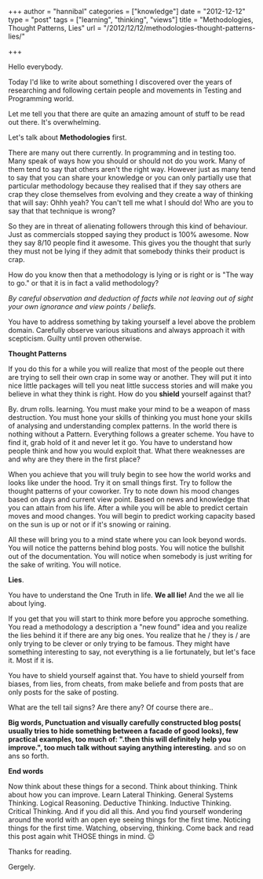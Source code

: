 +++
author = "hannibal"
categories = ["knowledge"]
date = "2012-12-12"
type = "post"
tags = ["learning", "thinking", "views"]
title = "Methodologies, Thought Patterns, Lies"
url = "/2012/12/12/methodologies-thought-patterns-lies/"

+++

Hello everybody.

Today I'd like to write about something I discovered over the years of researching and following certain people and movements in Testing and Programming world.

Let me tell you that there are quite an amazing amount of stuff to be read out there. It's overwhelming.

Let's talk about **Methodologies** first.

There are many out there currently. In programming and in testing too. Many speak of ways how you should or should not do you work. Many of them tend to say that others aren't the right way. However just as many tend to say that you can share your knowledge or you can only partially use that particular methodology because they realised that if they say others are crap they close themselves from evolving and they create a way of thinking that will say: Ohhh yeah? You can't tell me what I should do! Who are you to say that that technique is wrong?

So they are in threat of alienating followers through this kind of behaviour. Just as commercials stopped saying they product is 100% awesome. Now they say 8/10 people find it awesome. This gives you the thought that surly they must not be lying if they admit that somebody thinks their product is crap.

How do you know then that a methodology is lying or is right or is "The way to go." or that it is in fact a valid methodology?

_By careful observation and deduction of facts while not leaving out of sight your own ignorance and view points / beliefs._

You have to address something by taking yourself a level above the problem domain. Carefully observe various situations and always approach it with scepticism. Guilty until proven otherwise.

**Thought Patterns**

If you do this for a while you will realize that most of the people out there are trying to sell their own crap in some way or another. They will put it into nice little packages will tell you neat little success stories and will make you believe in what they think is right. How do you **shield** yourself against that?

By. drum rolls. learning. You must make your mind to be a weapon of mass destruction. You must hone your skills of thinking you must hone your skills of analysing and understanding complex patterns. In the world there is nothing without a Pattern. Everything follows a greater scheme. You have to find it, grab hold of it and never let it go. You have to understand how people think and how you would exploit that. What there weaknesses are and why are they there in the first place?

When you achieve that you will truly begin to see how the world works and looks like under the hood. Try it on small things first. Try to follow the thought patterns of your coworker. Try to note down his mood changes based on days and current view point. Based on news and knowledge that you can attain from his life. After a while you will be able to predict certain moves and mood changes. You will begin to predict working capacity based on the sun is up or not or if it's snowing or raining.

All these will bring you to a mind state where you can look beyond words. You will notice the patterns behind blog posts. You will notice the bullshit out of the documentation. You will notice when somebody is just writing for the sake of writing. You will notice.

**Lies**.

You have to understand the One Truth in life. **We all lie!** And the we all lie about lying.

If you get that you will start to think more before you approche something. You read a methodology a description a "new found" idea and you realize the lies behind it if there are any big ones. You realize that he / they is / are only trying to be clever or only trying to be famous. They might have something interesting to say, not everything is a lie fortunately, but let's face it. Most if it is.

You have to shield yourself against that. You have to shield yourself from biases, from lies, from cheats, from make beliefe and from posts that are only posts for the sake of posting.

What are the tell tail signs? Are there any? Of course there are..

**Big words, Punctuation and visually carefully constructed blog posts( usually tries to hide something between a facade of good looks), few practical examples, too much of: ".then this will definitely help you improve.", too much talk without saying anything interesting.** and so on ans so forth.

**End words**

Now think about these things for a second. Think about thinking. Think about how you can improve. Learn Lateral Thinking. General Systems Thinking. Logical Reasoning. Deductive Thinking. Inductive Thinking. Critical Thinking. And if you did all this. And you find yourself wondering around the world with an open eye seeing things for the first time. Noticing things for the first time. Watching, observing, thinking. Come back and read this post again whit THOSE things in mind. 😉

Thanks for reading.

Gergely.